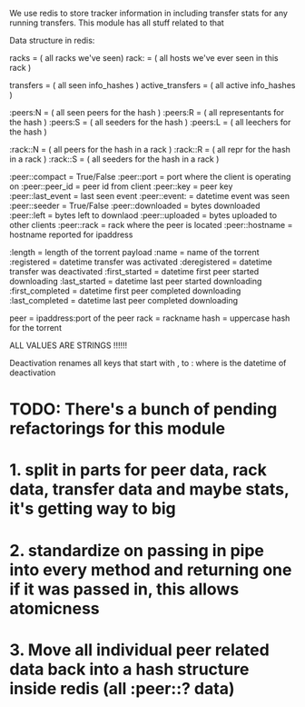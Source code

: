 We use redis to store tracker information in including transfer stats for any
running transfers. This module has all stuff related to that

Data structure in redis:

racks = ( all racks we've seen)
rack:<rackname> = ( all hosts we've ever seen in this rack )

transfers = ( all seen info_hashes )
active_transfers = ( all active info_hashes )

<hash>:peers:N = ( all seen peers for the hash )
<hash>:peers:R = ( all representants for the hash )
<hash>:peers:S = ( all seeders for the hash )
<hash>:peers:L = ( all leechers for the hash )

<hash>:rack:<rackname>:N = ( all peers for the hash in a rack )
<hash>:rack:<rackname>:R = ( all repr for the hash in a rack )
<hash>:rack:<rackname>:S = ( all seeders for the hash in a rack )

<hash>:peer:<peeripaddress>:compact = True/False
<hash>:peer:<peeripaddress>:port = port where the client is operating on
<hash>:peer:<peeripaddress>:peer_id = peer id from client
<hash>:peer:<peeripaddress>:key = peer key
<hash>:peer:<peeripaddress>:last_event = last seen event
<hash>:peer:<peeripaddress>:event:<event> = datetime event was seen
<hash>:peer:<peeripaddress>:seeder = True/False
<hash>:peer:<peeripaddress>:downloaded = bytes downloaded
<hash>:peer:<peeripaddress>:left = bytes left to downlaod
<hash>:peer:<peeripaddress>:uploaded = bytes uploaded to other clients
<hash>:peer:<peeripaddress>:rack = rack where the peer is located
<hash>:peer:<peeripaddress>:hostname = hostname reported for ipaddress

<hash>:length = length of the torrent payload
<hash>:name = name of the torrent
<hash>:registered = datetime transfer was activated
<hash>:deregistered = datetime transfer was deactivated
<hash>:first_started = datetime first peer started downloading
<hash>:last_started = datetime last peer started downloading
<hash>:first_completed = datetime first peer completed downloading
<hash>:last_completed = datetime last peer completed downloading

peer = ipaddress:port of the peer
rack = rackname
hash = uppercase hash for the torrent

ALL VALUES ARE STRINGS !!!!!!

Deactivation renames all keys that start with <hash>, to <datetime>:<hash> where <datetime> is the datetime of deactivation

# TODO: There's a bunch of pending refactorings for this module
# 1. split in parts for peer data, rack data, transfer data and maybe stats, it's getting way to big
# 2. standardize on passing in pipe into every method and returning one if it was passed in, this allows atomicness
# 3. Move all individual peer related data back into a hash structure inside redis (all <hash>:peer:<peeripaddress>:? data)


